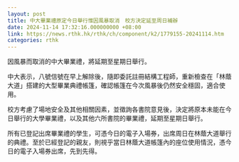 ```yaml
---
layout: post
title: 中大畢業禮原定今日舉行惟因風暴取消　校方決定延至周日補辦
date: 2024-11-14 17:32:16.000000000 +08:00
link: https://news.rthk.hk/rthk/ch/component/k2/1779155-20241114.htm
categories: rthk
---
```


因風暴而取消的中大畢業禮，將延期至星期日舉行。

中大表示，八號信號在早上解除後，隨即委託註冊結構工程師，重新檢查在「林蔭大道」搭建的大型畢業典禮帳篷，確認帳篷在今次風暴後仍然安全穩固，適合使用。

校方考慮了場地安全及其他相關因素，並徵詢各書院意見後，決定將原本未能在今日舉行的大學畢業禮，以及其他六所書院的畢業禮，延期至星期日舉行。

所有已登記出席畢業禮的學生，可憑今日的電子入場券，出席周日在林蔭大道舉行的典禮。至於已經登記的親友，則視乎當日林蔭大道帳篷內的座位使用情況，憑今日的電子入場券出席，先到先得。
